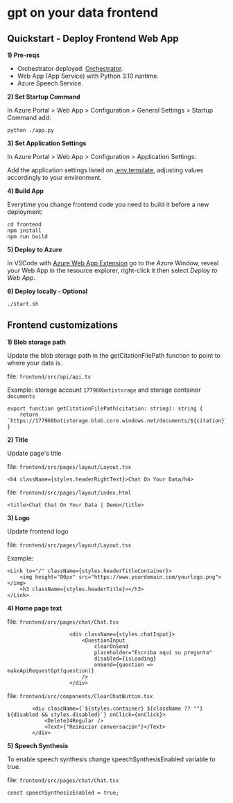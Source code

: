# gpt on your data frontend

## Quickstart - Deploy Frontend Web App

**1) Pre-reqs**

- Orchestrator deployed: [Orchestrator](https://github.com/placerda/gpt-oyd-orchestrator).
- Web App (App Service) with Python 3.10 runtime.
- Azure Speech Service.

**2) Set Startup Command**

In Azure Portal > Web App > Configuration > General Settings > Startup Command add:

```python ./app.py```

**3) Set Application Settings**

In Azure Portal > Web App > Configuration > Application Settings:

Add the application settings listed on [.env.template](.env.template), adjusting values accordingly to your environment.

**4) Build App**

Everytime you change frontend code you need to build it before a new deployment:

```
cd frontend
npm install
npm run build
```

**5) Deploy to Azure** 

In VSCode with [Azure Web App Extension](https://marketplace.visualstudio.com/items?itemName=ms-azuretools.vscode-azureappservice) go to the *Azure* Window, reveal your Web App in the resource explorer, right-click it then select *Deploy to Web App*.

**6) Deploy locally - Optional**

```
./start.sh
```

## Frontend customizations

**1) Blob storage path**

Update the blob storage path in the getCitationFilePath function to point to where your data is.

file: ```frontend/src/api/api.ts```

Example: storage account ```177960botistorage``` and storage container ```documents```
```
export function getCitationFilePath(citation: string): string {
    return `https://177960botistorage.blob.core.windows.net/documents/${citation}`;
}
```

**2) Title**

Update page's title

file: ```frontend/src/pages/layout/Layout.tsx```

```
<h4 className={styles.headerRightText}>Chat On Your Data/h4>
```

file: ```frontend/src/pages/layout/index.html```

```
<title>Chat Chat On Your Data | Demo</title>
```

**3) Logo**

Update frontend logo

file: ```frontend/src/pages/layout/Layout.tsx```

Example:
```
<Link to="/" className={styles.headerTitleContainer}>
    <img height="80px" src="https://www.yourdomain.com/yourlogo.png"></img>
    <h3 className={styles.headerTitle}></h3>
</Link>
```

**4) Home page text**

file: ```frontend/src/pages/chat/Chat.tsx```
```
                    <div className={styles.chatInput}>
                        <QuestionInput
                            clearOnSend
                            placeholder="Escriba aquí su pregunta"
                            disabled={isLoading}
                            onSend={question => makeApiRequestGpt(question)}
                        />
                    </div>
```

file: ```frontend/src/components/ClearChatButton.tsx```
```
        <div className={`${styles.container} ${className ?? ""} ${disabled && styles.disabled}`} onClick={onClick}>
            <Delete24Regular />
            <Text>{"Reiniciar conversación"}</Text>
        </div>
```

**5) Speech Synthesis**

To enable speech synthesis change speechSynthesisEnabled variable to true.

file: ```frontend/src/pages/chat/Chat.tsx```

```
const speechSynthesisEnabled = true;
```

